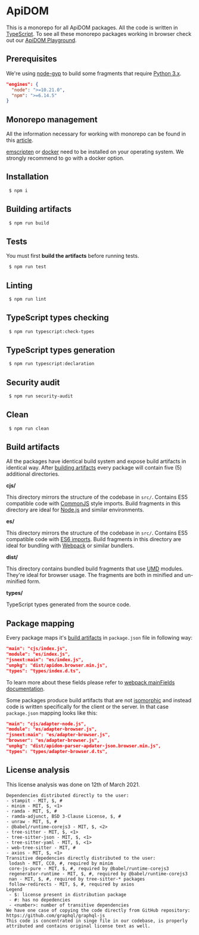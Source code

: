 # ApiDOM

This is a monorepo for all ApiDOM packages. All the code is written in [TypeScript](https://www.typescriptlang.org/).
To see all these monorepo packages working in browser check out our [ApiDOM Playground](https://reimagined-dollop-c7e3930f.pages.github.io/).

## Prerequisites

We're using [node-gyp](https://www.npmjs.com/package/node-gyp) to build some fragments that require [Python 3.x](https://www.python.org/downloads/).

```json
"engines": {
  "node": ">=10.21.0",
  "npm": ">=6.14.5"
}
```

## Monorepo management

All the information necessary for working with monorepo can be found in this [article](https://www.linkedin.com/pulse/things-i-wish-had-known-when-started-javascript-monorepo-gorej/).

[emscripten](https://emscripten.org/docs/getting_started/downloads.html) or [docker](https://www.docker.com/) need to be installed
on your operating system. We strongly recommend to go with a docker option.

## Installation

```sh
 $ npm i
```

## Building artifacts

```sh
 $ npm run build
```

## Tests

You must first **build the artifacts** before running tests.

```sh
 $ npm run test
```

## Linting

```sh
 $ npm run lint
```

## TypeScript types checking


```sh
 $ npm run typescript:check-types
```

## TypeScript types generation

```sh
 $ npm run typescript:declaration
```

## Security audit

```sh
 $ npm run security-audit
```

## Clean

```sh
 $ npm run clean
```

## Build artifacts

All the packages have identical build system and expose build artifacts in identical way.
After [building artifacts](#building-artifacts) every package will contain five (5) additional directories.

**cjs/**

This directory mirrors the structure of the codebase in `src/`.
Contains ES5 compatible code with [CommonJS](https://en.wikipedia.org/wiki/CommonJS) style imports.
Build fragments in this directory are ideal for [Node.js](https://nodejs.org/) and similar environments.

**es/**

This directory mirrors the structure of the codebase in `src/`.
Contains ES5 compatible code with [ES6 imports](https://developer.mozilla.org/en-US/docs/Web/JavaScript/Reference/Statements/import).
Build fragments in this directory are ideal for bundling with [Webpack](https://webpack.js.org/) or similar bundlers.

**dist/**

This directory contains bundled build fragments that use [UMD](https://github.com/umdjs/umd) modules.
They're ideal for browser usage. The fragments are both in minified and un-minified form.

**types/**

TypeScript types generated from the source code.

## Package mapping

Every package maps it's [build artifacts](#build-artifacts) in `package.json` file in following way:

```json
"main": "cjs/index.js",
"module": "es/index.js",
"jsnext:main": "es/index.js",
"unpkg": "dist/apidom.browser.min.js",
"types": "types/index.d.ts",
```

To learn more about these fields please refer to [webpack mainFields documentation](https://webpack.js.org/configuration/resolve/#resolvemainfields).

Some packages produce build artifacts that are not [isomorphic](https://en.wikipedia.org/wiki/Isomorphic_JavaScript)
and instead code is written specifically for the client or the server. In that case `package.json` mapping looks like this:

```json
"main": "cjs/adapter-node.js",
"module": "es/adapter-browser.js",
"jsnext:main": "es/adapter-browser.js",
"browser": "es/adapter-browser.js",
"unpkg": "dist/apidom-parser-apdater-json.browser.min.js",
"types": "types/adapter-browser.d.ts",
```

## License analysis

This license analysis was done on 12th of March 2021.

```
Dependencies distributed directly to the user:
- stampit - MIT, $, #
- minim - MIT, $, <1>
- ramda - MIT, $, #
- ramda-adjunct, BSD 3-Clause License, $, #
- unraw - MIT, $, #
- @babel/runtime-corejs3 - MIT, $, <2>
- tree-sitter - MIT, $, <1>
- tree-sitter-json - MIT, $, <1>
- tree-sitter-yaml - MIT, $, <1>
- web-tree-sitter - MIT, #
- axios - MIT, $, <1>
Transitive depedencies directly distributed to the user:
 lodash - MIT, CC0, #, required by minim
 core-js-pure - MIT, $, #, required by @babel/runtime-corejs3
 regenerator-runtime - MIT, $, #, required by @babel/runtime-corejs3
 nan - MIT, $, #, required by tree-sitter-* packages
 follow-redirects - MIT, $, #, required by axios
Legend
 - $: license present in distribution package
 - #: has no depedencies
 - <number>: number of transitive dependencies
We have one case of copying the code directly from GitHub repository: https://github.com/graphql/graphql-js
This code is concentrated in singe file in our codebase, is properly
attributed and contains original license text as well.
```
